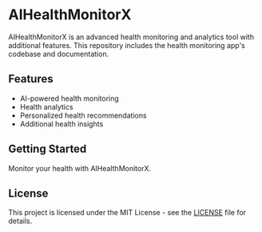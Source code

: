 # AIHealthMonitorX

AIHealthMonitorX is an advanced health monitoring and analytics tool with additional features. This repository includes the health monitoring app's codebase and documentation.

## Features
- AI-powered health monitoring
- Health analytics
- Personalized health recommendations
- Additional health insights

## Getting Started
Monitor your health with AIHealthMonitorX.

## License
This project is licensed under the MIT License - see the [LICENSE](LICENSE) file for details.
